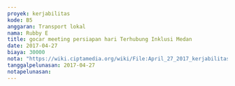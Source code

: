 ```yaml
---
proyek: kerjabilitas
kode: B5
anggaran: Transport lokal
nama: Rubby E
title: gocar meeting persiapan hari Terhubung Inklusi Medan
date: 2017-04-27
biaya: 30000
nota: "https://wiki.ciptamedia.org/wiki/File:April_27_2017_kerjabilitas_B5_gocar_venue_HaTI_meeting_persiapan_rubby.png"
tanggalpelunasan: 2017-04-27
notapelunasan:
---
```


